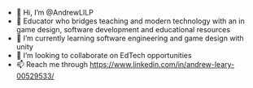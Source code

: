 - 👋 Hi, I’m @AndrewLILP
- 👀 Educator who bridges teaching and modern technology with an in game design, software development and educational resources
- 🌱 I’m currently learning software engineering and game design with unity
- 💞️ I’m looking to collaborate on EdTech opportunities
- 📫 Reach me through https://www.linkedin.com/in/andrew-leary-00529533/


<!---
AndrewLILP/AndrewLILP is a ✨ special ✨ repository because its `README.md` (this file) appears on your GitHub profile.
You can click the Preview link to take a look at your changes.

- 😄 Pronouns: ...
- ⚡ Fun fact: ...
--->
